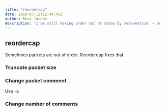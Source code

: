 ```yaml
---
title: "reordercap"
date: 2019-03-12T12:44:45Z
author: Ross Jacobs
description: "I am still making order out of chaos by reinvention. — John le Carre"
---
```


## reordercap

Sometimes packets are out of order. Reordercap fixes that.

### Truncate packet size

### Change packet comment

Use -a

### Change number of comments
